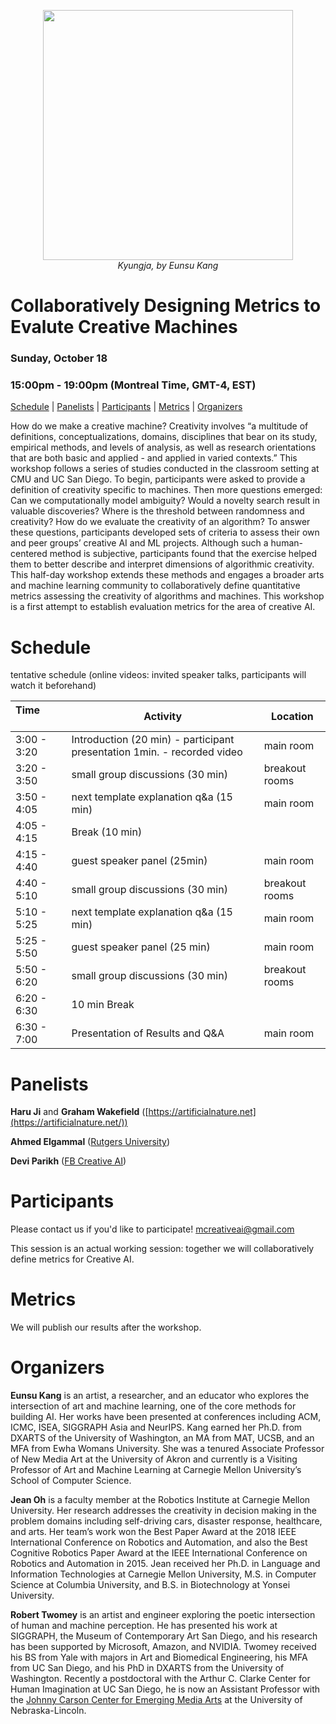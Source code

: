 <p align="center">
<img width="400" height="400" src="https://mcreativeai.github.io/kyungja_400.jpg">
<br>
<em>Kyungja, by Eunsu Kang</em>
</p>

# Collaboratively Designing Metrics to Evalute Creative Machines

### Sunday, October 18

### 15:00pm - 19:00pm (Montreal Time, GMT-4, EST)

[Schedule](#schedule) | [Panelists](#panelists) | [Participants](#participants) | [Metrics](#metrics) | [Organizers](#organizers)

How do we make a creative machine? Creativity involves “a multitude of definitions, conceptualizations, domains, disciplines that bear on its study, empirical methods, and levels of analysis, as well as research orientations that are both basic and applied - and applied in varied contexts.” This workshop follows a series of studies conducted in the classroom setting at CMU and UC San Diego. To begin, participants were asked to provide a definition of creativity specific to machines. Then more questions emerged: Can we computationally model ambiguity? Would a novelty search result in valuable discoveries? Where is the threshold between randomness and creativity? How do we evaluate the creativity of an algorithm? To answer these questions, participants developed sets of criteria to assess their own and peer groups’ creative AI and ML projects. Although such a human-centered method is subjective, participants found that the exercise helped them to better describe and interpret dimensions of algorithmic creativity. This half-day workshop extends these methods and engages a broader arts and machine learning community to collaboratively define quantitative metrics assessing the creativity of algorithms and machines. This workshop is a first attempt to establish evaluation metrics for the area of creative AI.

# Schedule

tentative schedule 
(online videos: invited speaker talks, participants will watch it beforehand)

| Time &nbsp; &nbsp; &nbsp; &nbsp; &nbsp; &nbsp; &nbsp; &nbsp; &nbsp;| Activity | Location | 
| ---- | ---- | ---- |
| 3:00 - 3:20 | Introduction (20 min) - participant presentation 1min. - recorded video | main room | 
| 3:20 - 3:50 | small group discussions (30 min) | breakout rooms |
| 3:50 - 4:05 | next template explanation q&a (15 min) | main room |
| 4:05 - 4:15 | Break (10 min) | |
| 4:15 - 4:40 | guest speaker panel (25min) | main room |
| 4:40 - 5:10 | small group discussions (30 min) | breakout rooms |
| 5:10 - 5:25 | next template explanation q&a (15 min) | main room |
| 5:25 - 5:50 | guest speaker panel (25 min) | main room |
| 5:50 - 6:20 | small group discussions (30 min) | breakout rooms |
| 6:20 - 6:30 | 10 min Break | ||
| 6:30 - 7:00 | Presentation of Results and Q&A | main room |

# Panelists

__Haru Ji__ and __Graham Wakefield__ ([https://artificialnature.net](https://artificialnature.net/))

__Ahmed Elgammal__ ([Rutgers University](https://www.cs.rutgers.edu/~elgammal/Home.html))

__Devi Parikh__ ([FB Creative AI](https://www.cc.gatech.edu/~parikh/))

# Participants

Please contact us if you'd like to participate! [mcreativeai@gmail.com](mcreativeai@gmail.com)

This session is an actual working session: together we will collaboratively define metrics for Creative AI. 

# Metrics

We will publish our results after the workshop.

# Organizers

__Eunsu Kang__ is an artist, a researcher, and an educator who explores the intersection of art and machine learning, one of the core methods for building AI. Her works have been presented at conferences including ACM, ICMC, ISEA, SIGGRAPH Asia and NeurIPS. Kang earned her Ph.D. from DXARTS of the University of Washington, an MA from MAT, UCSB, and an MFA from Ewha Womans University. She was a tenured Associate Professor of New Media Art at the University of Akron and currently is a Visiting Professor of Art and Machine Learning at Carnegie Mellon University’s School of Computer Science. 

__Jean Oh__ is a faculty member at the Robotics Institute at Carnegie Mellon University. Her research addresses the creativity in decision making in the problem domains including self-driving cars, disaster response, healthcare, and arts. Her team’s work won the Best Paper Award at the 2018 IEEE International Conference on Robotics and Automation, and also the Best Cognitive Robotics Paper Award at the IEEE International Conference on Robotics and Automation in 2015.  Jean received her Ph.D. in Language and Information Technologies at Carnegie Mellon University, M.S. in Computer Science at Columbia University, and B.S. in Biotechnology at Yonsei University.

__Robert Twomey__ is an artist and engineer exploring the poetic intersection of human and machine perception. He has presented his work at SIGGRAPH, the Museum of Contemporary Art San Diego, and his research has been supported by Microsoft, Amazon, and NVIDIA. Twomey received his BS from Yale with majors in Art and Biomedical Engineering, his MFA from UC San Diego, and his PhD in DXARTS from the University of Washington. Recently a postdoctoral with the Arthur C. Clarke Center for Human Imagination at UC San Diego, he is now an Assistant Professor with the [Johnny Carson Center for Emerging Media Arts](carsoncenter.unl.edu) at the University of Nebraska-Lincoln.
